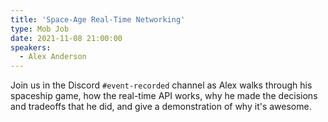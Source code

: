 ```yaml
---
title: 'Space-Age Real-Time Networking'
type: Mob Job
date: 2021-11-08 21:00:00
speakers:
  - Alex Anderson
---
```


Join us in the Discord `#event-recorded` channel as Alex walks through his spaceship game, how the real-time API works, why he made the decisions and tradeoffs that he did, and give a demonstration of why it's awesome.
